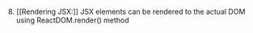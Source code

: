 
8. [[Rendering JSX:]] JSX elements can be rendered to the actual DOM using ReactDOM.render() method
